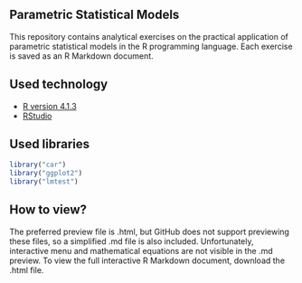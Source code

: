 ## Parametric Statistical Models
This repository contains analytical exercises on the practical application of parametric statistical models in the R programming language. Each exercise is saved as an R Markdown document.

## Used technology
- [R version 4.1.3](https://cran.r-project.org/src/base/R-4/)
- [RStudio](https://www.rstudio.com/)

## Used libraries
```r
library("car")
library("ggplot2")
library("lmtest")
```

## How to view?
The preferred preview file is .html, but GitHub does not support previewing these files, so a simplified .md file is also included. Unfortunately, interactive menu and mathematical equations are not visible in the .md preview. To view the full interactive R Markdown document, download the .html file.
